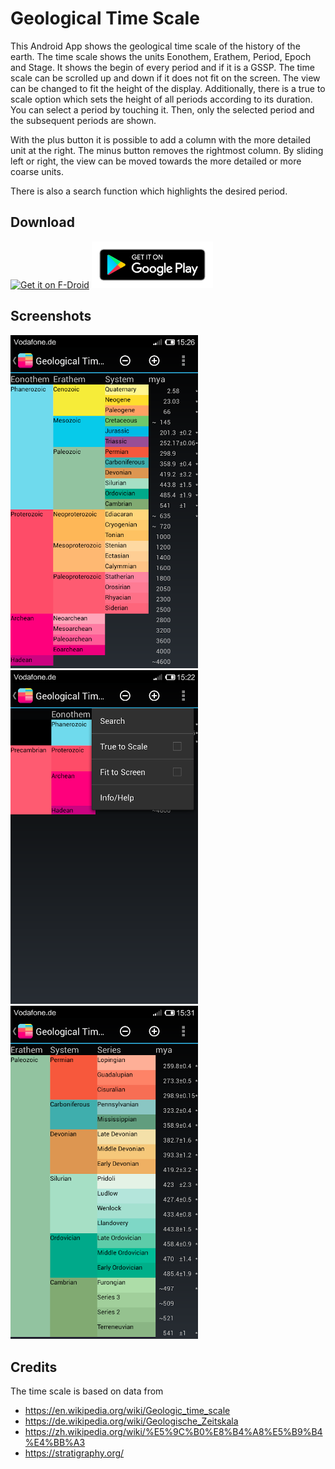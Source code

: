 # Geological Time Scale

This Android App shows the geological time scale of the history of the
earth. The time scale shows the units Eonothem, Erathem, Period, Epoch and
Stage. It shows the begin of every period and if it is a GSSP. The time scale
can be scrolled up and down if it does not fit on the screen. The view can be
changed to fit the height of the display. Additionally, there is a true to scale
option which sets the height of all periods according to its duration. You can
select a period by touching it. Then, only the selected period and the
subsequent periods are shown.

With the plus button it is possible to add a column with the more detailed unit
at the right. The minus button removes the rightmost column. By sliding left or
right, the view can be moved towards the more detailed or more coarse units.

There is also a search function which highlights the desired period.

## Download

[<img src="https://fdroid.gitlab.io/artwork/badge/get-it-on.png"
     alt="Get it on F-Droid"
     height="75">](https://f-droid.org/packages/org.tengel.timescale)
[<img src="google-play-badge.png"
     alt="Get it on Google Play"
     height="75">](https://play.google.com/store/apps/details?id=org.tengel.timescale)


## Screenshots

<img src="metadata/en-US/images/phoneScreenshots/screenshot-04.png" width="300"/>
<img src="metadata/en-US/images/phoneScreenshots/screenshot-02.png" width="300"/>
<img src="metadata/en-US/images/phoneScreenshots/screenshot-07.png" width="300"/>


## Credits

The time scale is based on data from

- https://en.wikipedia.org/wiki/Geologic_time_scale
- https://de.wikipedia.org/wiki/Geologische_Zeitskala
- https://zh.wikipedia.org/wiki/%E5%9C%B0%E8%B4%A8%E5%B9%B4%E4%BB%A3
- https://stratigraphy.org/
